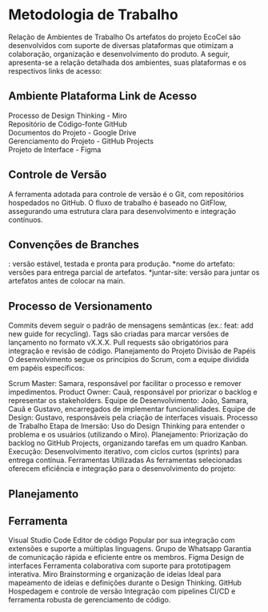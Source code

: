 # Metodologia de Trabalho
Relação de Ambientes de Trabalho
Os artefatos do projeto EcoCel são desenvolvidos com suporte de diversas plataformas que otimizam a colaboração, organização e desenvolvimento do produto. A seguir, apresenta-se a relação detalhada dos ambientes, suas plataformas e os respectivos links de acesso:

## Ambiente	Plataforma	Link de Acesso
Processo de Design Thinking	- Miro	
Repositório de Código-fonte	GitHub	
Documentos do Projeto	- Google Drive	
Gerenciamento do Projeto	- GitHub Projects	
Projeto de Interface - Figma	


## Controle de Versão
A ferramenta adotada para controle de versão é o Git, com repositórios hospedados no GitHub. O fluxo de trabalho é baseado no GitFlow, assegurando uma estrutura clara para desenvolvimento e integração contínuos.

## Convenções de Branches
<main>: versão estável, testada e pronta para produção.
*nome do artefato: versões para entrega parcial de artefatos.
*juntar-site: versão para juntar os artefatos antes de colocar na main.

## Processo de Versionamento
Commits devem seguir o padrão de mensagens semânticas (ex.: feat: add new guide for recycling).
Tags são criadas para marcar versões de lançamento no formato vX.X.X.
Pull requests são obrigatórios para integração e revisão de código.
Planejamento do Projeto
Divisão de Papéis
O desenvolvimento segue os princípios do Scrum, com a equipe dividida em papéis específicos:

Scrum Master: Samara, responsável por facilitar o processo e remover impedimentos.
Product Owner: Cauã, responsável por priorizar o backlog e representar os stakeholders.
Equipe de Desenvolvimento: João, Samara, Cauã e Gustavo, encarregados de implementar funcionalidades.
Equipe de Design: Gustavo, responsáveis pela criação de interfaces visuais.
Processo de Trabalho
Etapa de Imersão: Uso do Design Thinking para entender o problema e os usuários (utilizando o Miro).
Planejamento: Priorização do backlog no GitHub Projects, organizando tarefas em um quadro Kanban.
Execução: Desenvolvimento iterativo, com ciclos curtos (sprints) para entrega contínua.
Ferramentas Utilizadas
As ferramentas selecionadas oferecem eficiência e integração para o desenvolvimento do projeto:

## Planejamento

## Ferramenta
Visual Studio Code	Editor de código	Popular por sua integração com extensões e suporte a múltiplas linguagens.
Grupo de Whatsapp Garantia de comunicação rápida e eficiente entre os membros.
Figma	Design de interfaces	Ferramenta colaborativa com suporte para prototipagem interativa.
Miro	Brainstorming e organização de ideias	Ideal para mapeamento de ideias e definições durante o Design Thinking.
GitHub	Hospedagem e controle de versão	Integração com pipelines CI/CD e ferramenta robusta de gerenciamento de código.
